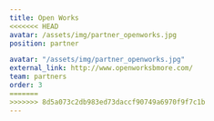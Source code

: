 ```yaml
---
title: Open Works
<<<<<<< HEAD
avatar: /assets/img/partner_openworks.jpg
position: partner

avatar: "/assets/img/partner_openworks.jpg"
external_link: http://www.openworksbmore.com/
team: partners
order: 3
=======
>>>>>>> 8d5a073c2db983ed73daccf90749a6970f9f7c1b
---
```


